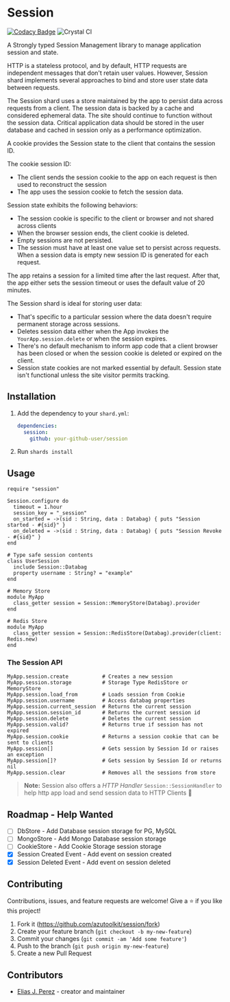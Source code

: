 # Session

[![Codacy Badge](https://api.codacy.com/project/badge/Grade/9a663614a1844a188270ba015cd14651)](https://app.codacy.com/gh/azutoolkit/session?utm_source=github.com&utm_medium=referral&utm_content=azutoolkit/session&utm_campaign=Badge_Grade_Settings) ![Crystal CI](https://github.com/azutoolkit/session/workflows/Crystal%20CI/badge.svg?branch=master)

A Strongly typed Session Management library to manage application session and state.

HTTP is a stateless protocol, and by default, HTTP requests are independent messages
that don't retain user values. However, Session shard implements several approaches
to bind and store user state data between requests.

The Session shard uses a store maintained by the app to persist data across requests from
a client. The session data is backed by a cache and considered ephemeral data.
The site should continue to function without the session data. Critical application
data should be stored in the user database and cached in session only as a
performance optimization.

A cookie provides the Session state to the client that contains the session ID.

The cookie session ID:

- The client sends the session cookie to the app on each request is then
  used to reconstruct the session
- The app uses the session cookie to fetch the session data.

Session state exhibits the following behaviors:

- The session cookie is specific to the client or browser and not
  shared across clients
- When the browser session ends, the client cookie is deleted.
- Empty sessions are not persisted.
- The session must have at least one value set to persist across requests.
  When a session data is empty new session ID is generated for each request.

The app retains a session for a limited time after the last request. After that,
the app either sets the session timeout or uses the default value of 20 minutes.

The Session shard is ideal for storing user data:

- That's specific to a particular session where the data doesn't require
  permanent storage across sessions.
- Deletes session data either when the App invokes the `YourApp.session.delete` or
  when the session expires.
- There's no default mechanism to inform app code that a client browser has been
  closed or when the session cookie is deleted or expired on the client.
- Session state cookies are not marked essential by default. Session state isn't
  functional unless the site visitor permits tracking.

## Installation

1. Add the dependency to your `shard.yml`:

   ```yaml
   dependencies:
     session:
       github: your-github-user/session
   ```

2. Run `shards install`

## Usage

```crystal
require "session"

Session.configure do
  timeout = 1.hour
  session_key = "_session"
  on_started = ->(sid : String, data : Databag) { puts "Session started - #{sid}" }
  on_deleted = ->(sid : String, data : Databag) { puts "Session Revoke - #{sid}" }
end

# Type safe session contents
class UserSession
  include Session::Databag
  property username : String? = "example"
end

# Memory Store
module MyApp
  class_getter session = Session::MemoryStore(Databag).provider
end

# Redis Store
module MyApp
  class_getter session = Session::RedisStore(Databag).provider(client: Redis.new)
end
```

### The Session API

```Crystal
MyApp.session.create           # Creates a new session
MyApp.session.storage          # Storage Type RedisStore or MemoryStore
MyApp.session.load_from        # Loads session from Cookie
MyApp.session.username         # Access databag properties
MyApp.session.current_session  # Returns the current session
MyApp.session.session_id       # Returns the current session id
MyApp.session.delete           # Deletes the current session
MyApp.session.valid?           # Returns true if session has not expired
MyApp.session.cookie           # Returns a session cookie that can be sent to clients
MyApp.session[]                # Gets session by Session Id or raises an exception
MyApp.session[]?               # Gets session by Session Id or returns nil
MyApp.session.clear            # Removes all the sessions from store
```

> **Note:** Session also offers a _HTTP Handler_ `Session::SessionHandler` to help
> http app load and send session data to HTTP Clients :rocket:

## Roadmap - Help Wanted

- [ ] DbStore - Add Database session storage for PG, MySQL
- [ ] MongoStore - Add Mongo Database session storage
- [ ] CookieStore - Add Cookie Storage session storage
- [x] Session Created Event - Add event on session created
- [x] Session Deleted Event - Add event on session deleted

## Contributing

Contributions, issues, and feature requests are welcome!
Give a ⭐️ if you like this project!

1. Fork it (<https://github.com/azutoolkit/session/fork>)
2. Create your feature branch (`git checkout -b my-new-feature`)
3. Commit your changes (`git commit -am 'Add some feature'`)
4. Push to the branch (`git push origin my-new-feature`)
5. Create a new Pull Request

## Contributors

- [Elias J. Perez](https://github.com/azutoolkit) - creator and maintainer
